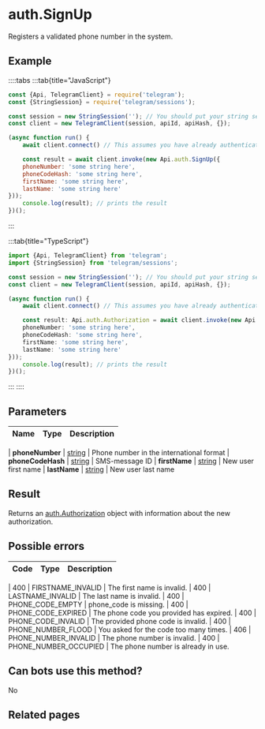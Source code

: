 # auth.SignUp

Registers a validated phone number in the system.



## Example

::::tabs
:::tab{title="JavaScript"}
```js
const {Api, TelegramClient} = require('telegram');
const {StringSession} = require('telegram/sessions');

const session = new StringSession(''); // You should put your string session here
const client = new TelegramClient(session, apiId, apiHash, {});

(async function run() {
    await client.connect() // This assumes you have already authenticated with .start()

    const result = await client.invoke(new Api.auth.SignUp({
    phoneNumber: 'some string here',
    phoneCodeHash: 'some string here',
    firstName: 'some string here',
    lastName: 'some string here'
}));
    console.log(result); // prints the result
})();
```
:::

:::tab{title="TypeScript"}
```ts
import {Api, TelegramClient} from 'telegram';
import {StringSession} from 'telegram/sessions';

const session = new StringSession(''); // You should put your string session here
const client = new TelegramClient(session, apiId, apiHash, {});

(async function run() {
    await client.connect() // This assumes you have already authenticated with .start()

    const result: Api.auth.Authorization = await client.invoke(new Api.auth.SignUp({
    phoneNumber: 'some string here',
    phoneCodeHash: 'some string here',
    firstName: 'some string here',
    lastName: 'some string here'
}));
    console.log(result); // prints the result
})();
```
:::
::::



## Parameters

| Name | Type | Description |
| :--: | ---- | ----------- |

| **phoneNumber** | [string](https://core.telegram.org/type/string) | Phone number in the international format 
| **phoneCodeHash** | [string](https://core.telegram.org/type/string) | SMS-message ID 
| **firstName** | [string](https://core.telegram.org/type/string) | New user first name 
| **lastName** | [string](https://core.telegram.org/type/string) | New user last name 


## Result

Returns an [auth.Authorization](https://core.telegram.org/type/auth.Authorization) object with information about the new authorization.



## Possible errors

| Code | Type | Description |
| :--: | ---- | ----------- |

| 400 | FIRSTNAME\_INVALID | The first name is invalid. 
| 400 | LASTNAME\_INVALID | The last name is invalid. 
| 400 | PHONE\_CODE\_EMPTY | phone\_code is missing. 
| 400 | PHONE\_CODE\_EXPIRED | The phone code you provided has expired. 
| 400 | PHONE\_CODE\_INVALID | The provided phone code is invalid. 
| 400 | PHONE\_NUMBER\_FLOOD | You asked for the code too many times. 
| 406 | PHONE\_NUMBER\_INVALID | The phone number is invalid. 
| 400 | PHONE\_NUMBER\_OCCUPIED | The phone number is already in use. 


## Can bots use this method?

No

## Related pages


